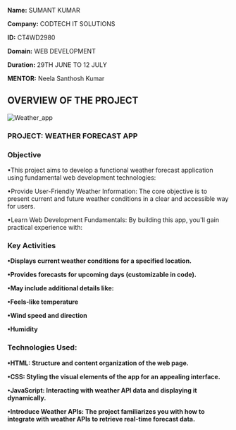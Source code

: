 **Name:** SUMANT KUMAR

**Company:** CODTECH IT SOLUTIONS

**ID:**  CT4WD2980

**Domain:** WEB DEVELOPMENT

**Duration:** 29TH JUNE TO 12 JULY

**MENTOR:** Neela Santhosh Kumar

## OVERVIEW OF THE PROJECT

![Weather_app](https://github.com/sumant-yadav/CODTECH-TASK2/assets/170974994/2008f773-749d-49ed-8499-15da4c35a3da)


### PROJECT: WEATHER FORECAST APP

### Objective
•This project aims to develop a functional weather forecast application using fundamental web development technologies:

•Provide User-Friendly Weather Information: The core objective is to present current and future weather conditions in a clear and accessible way for users.

•Learn Web Development Fundamentals: By building this app, you'll gain practical experience with:



### Key Activities
**•Displays current weather conditions for a specified location.**

**•Provides forecasts for upcoming days (customizable in code).**

**•May include additional details like:**

**•Feels-like temperature**

**•Wind speed and direction**

**•Humidity**


### Technologies Used:

**•HTML: Structure and content organization of the web page.**

**•CSS: Styling the visual elements of the app for an appealing interface.**

**•JavaScript: Interacting with weather API data and displaying it dynamically.**

**•Introduce Weather APIs: The project familiarizes you with how to integrate with weather APIs to retrieve real-time forecast data.**




